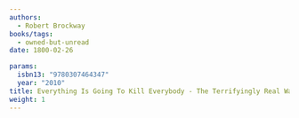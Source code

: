 ```yaml
---
authors:
  - Robert Brockway
books/tags:
  - owned-but-unread
date: 1800-02-26

params:
  isbn13: "9780307464347"
  year: "2010"
title: Everything Is Going To Kill Everybody - The Terrifyingly Real Ways The World Wants You Dead
weight: 1
---
```


<!--more-->
